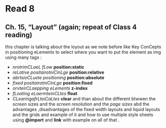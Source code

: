 # Read 8
 ## Ch. 15, “Layout” (again; repeat of Class 4 reading)
 this chapter is talking about the loyout as we note before 
 like Key ConCepts in positioning eLements to select where you want to put the element as img using many tags :
 - *nrotrimCLaeL fLow* **position:static**
 - *reLative positairotniCinLge*
  **position:relative**
 - *abrtsioCLuete positioning*
  **position:absolute**
 - *fixed positairotniCinLge*
  **position:fixed**
 - *orvteirCLaepping eLements*
  **z-index**
 - *fLoating eLaermteinCLtes*
  **float**
 - *CLearingafrLtoiCaLtes*
  **clear**
  and than about the different btwwen the *screen* sizes and the *screen resolution* and the *page sizes*
  abd the advantages ,disadvantages of the fixed width layouts and liquid layouts and the grids and example of it and how to use multiple style sheets using **@import** and **link** with example on all of that .